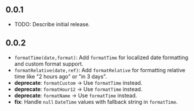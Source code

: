 ## 0.0.1

* TODO: Describe initial release.



## 0.0.2

- `formatTime(date,format)`: Add `formatTime` for localized date formatting and custom format support.
- `formatRelative(date,ref)`: Add `formatRelative` for formatting relative time like "2 hours ago" or "in 3 days".
- **deprecate**: `formatCustom` → Use `formatTime` instead.
- **deprecate**: `formatHour12` → Use `formatTime` instead.
- **deprecate**: `formatName` → Use `formatTime` instead.
- **fix**: Handle `null` `DateTime` values with fallback string in `formatTime`.
